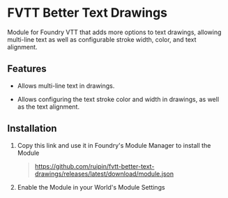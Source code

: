 # FVTT Better Text Drawings
Module for Foundry VTT that adds more options to text drawings, allowing multi-line text as well as configurable stroke width, color, and text alignment.


## Features

* Allows multi-line text in drawings.

* Allows configuring the text stroke color and width in drawings, as well as the text alignment.


## Installation
1. Copy this link and use it in Foundry's Module Manager to install the Module

    > https://github.com/ruipin/fvtt-better-text-drawings/releases/latest/download/module.json

2. Enable the Module in your World's Module Settings